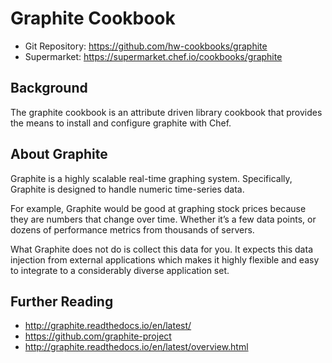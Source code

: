 # Graphite Cookbook

* Git Repository: https://github.com/hw-cookbooks/graphite
* Supermarket: https://supermarket.chef.io/cookbooks/graphite

## Background

The graphite cookbook is an attribute driven library cookbook that provides the means to install and configure graphite with Chef.

## About Graphite
Graphite is a highly scalable real-time graphing system. Specifically, Graphite is designed to handle numeric time-series data. 

For example, Graphite would be good at graphing stock prices because they are numbers that change over time. Whether it’s a few data points, or dozens of performance metrics from thousands of servers.

What Graphite does not do is collect this data for you. It expects this data injection from external applications which makes it highly flexible and easy to integrate to a considerably diverse application set.

## Further Reading
* http://graphite.readthedocs.io/en/latest/
* https://github.com/graphite-project
* http://graphite.readthedocs.io/en/latest/overview.html
